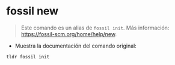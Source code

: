 # fossil new

> Este comando es un alias de `fossil init`.
> Más información: <https://fossil-scm.org/home/help/new>.

- Muestra la documentación del comando original:

`tldr fossil init`
